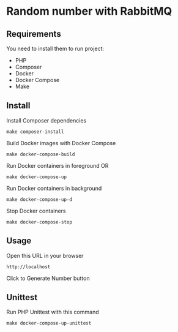 # Random number with RabbitMQ

## Requirements

You need to install them to run project:

 - PHP
 - Composer
 - Docker
 - Docker Compose
 - Make
 
## Install

Install Composer dependencies

    make composer-install
Build Docker images with Docker Compose

    make docker-compose-build
Run Docker containers in foreground OR

    make docker-compose-up
Run Docker containers in background

    make docker-compose-up-d
 Stop Docker containers

    make docker-compose-stop

## Usage

Open this URL in your browser

    http://localhost
    
 Click to Generate Number button

## Unittest

Run PHP Unittest with this command

    make docker-compose-up-unittest